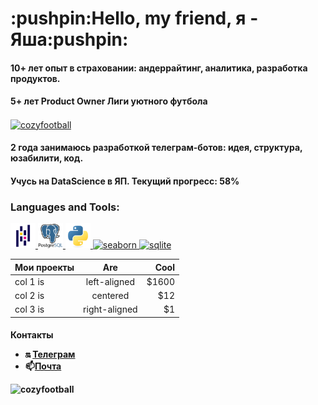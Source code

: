 <h1 align="left">:pushpin:Hello, my friend, я - Яша:pushpin:</h1>
<h4 align="left">10+ лет опыт в страховании: андеррайтинг, аналитика, разработка продуктов.</h4>
<h4 align="left">5+ лет Product Owner Лиги уютного футбола</h3><a href="https://www.youtube.com/channel/UCoj8xxoH4A8fvUdU7JQAc8Q" target="blank"><img align="center" src="https://raw.githubusercontent.com/rahuldkjain/github-profile-readme-generator/master/src/images/icons/Social/youtube.svg" alt="cozyfootball" height="30" width="40" /></a>
</p>
<h4 align="left">2 года занимаюсь разработкой телеграм-ботов: идея, структура, юзабилити, код.</h4>
<h4 align="left">Учусь на DataScience в ЯП. Текущий прогресс: 58%</h43>

<h3 align="left">Languages and Tools:</h3>
<p align="left"> <a href="https://pandas.pydata.org/" target="_blank" rel="noreferrer"> <img src="https://raw.githubusercontent.com/devicons/devicon/2ae2a900d2f041da66e950e4d48052658d850630/icons/pandas/pandas-original.svg" alt="pandas" width="40" height="40"/> </a> <a href="https://www.postgresql.org" target="_blank" rel="noreferrer"> <img src="https://raw.githubusercontent.com/devicons/devicon/master/icons/postgresql/postgresql-original-wordmark.svg" alt="postgresql" width="40" height="40"/> </a> <a href="https://www.python.org" target="_blank" rel="noreferrer"> <img src="https://raw.githubusercontent.com/devicons/devicon/master/icons/python/python-original.svg" alt="python" width="40" height="40"/> </a> <a href="https://seaborn.pydata.org/" target="_blank" rel="noreferrer"> <img src="https://seaborn.pydata.org/_images/logo-mark-lightbg.svg" alt="seaborn" width="40" height="40"/> </a> <a href="https://www.sqlite.org/" target="_blank" rel="noreferrer"> <img src="https://www.vectorlogo.zone/logos/sqlite/sqlite-icon.svg" alt="sqlite" width="40" height="40"/> </a> </p>


| Мои проекты   |      Are      |  Cool |
|----------|:-------------:|------:|
| col 1 is |  left-aligned | $1600 |
| col 2 is |    centered   |   $12 |
| col 3 is | right-aligned |    $1 |
<h4 align="left">Контакты</h43>

- :on: [Телеграм](https://t.me/oma890)
- 📫[Почта](mailto:1h8dzz@gmail.com)
<p align="left"> <img src="https://komarev.com/ghpvc/?username=cozyfootball&label=Profile%20views&color=0e75b6&style=flat" alt="cozyfootball" /> </p>
